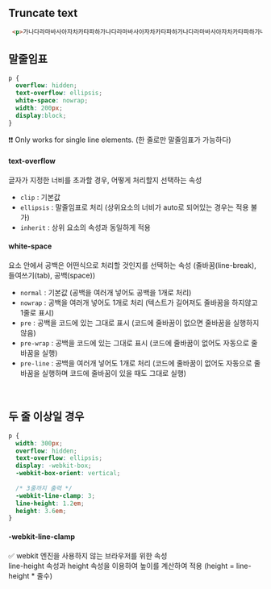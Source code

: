 
## Truncate text
```html
 <p>가나다라마바사아자차카타파하가나다라마바사아자차카타파하가나다라마바사아자차카타파하가나다라마바사아자차카타파하가나다라마바사아자차카타파하</p>
```


## 말줄임표
```css
p {
  overflow: hidden;
  text-overflow: ellipsis;
  white-space: nowrap;
  width: 200px;
  display:block;
}
```
❗❗ Only works for single line elements.
(한 줄로만 말줄임표가 가능하다)

#### text-overflow
글자가 지정한 너비를 초과할 경우, 어떻게 처리할지 선택하는 속성
-   `clip` : 기본값
-   `ellipsis` : 말줄임표로 처리 (상위요소의 너비가 auto로 되어있는 경우는 적용 불가)
-   `inherit` : 상위 요소의 속성과 동일하게 적용

#### white-space
요소 안에서 공백은 어떤식으로 처리할 것인지를 선택하는 속성 (줄바꿈(line-break), 들여쓰기(tab), 공백(space))
- `normal` : 기본값 (공백을 여러개 넣어도 공백을 1개로 처리)
- `nowrap` : 공백을 여러개 넣어도 1개로 처리 (텍스트가 길어져도 줄바꿈을 하지않고 1줄로 표시)
- `pre` : 공백을 코드에 있는 그대로 표시 (코드에 줄바꿈이 없으면 줄바꿈을 실행하지 않음)
- `pre-wrap` : 공백을 코드에 있는 그대로 표시 (코드에 줄바꿈이 없어도 자동으로 줄바꿈을 실행)
- `pre-line` : 공백을 여러개 넣어도 1개로 처리 (코드에 줄바꿈이 없어도 자동으로 줄바꿈을 실행하며 코드에 줄바꿈이 있을 때도 그대로 실행)


<br>

## 두 줄 이상일 경우
```css
p {
  width: 300px;
  overflow: hidden;
  text-overflow: ellipsis;
  display: -webkit-box;
  -webkit-box-orient: vertical;
  
  /* 3줄까지 출력 */
  -webkit-line-clamp: 3;
  line-height: 1.2em;
  height: 3.6em; 
}
```

#### -webkit-line-clamp
✅ webkit 엔진을 사용하지 않는 브라우저를 위한 속성  
line-height 속성과 height 속성을 이용하여 높이를 계산하여 적용  (height = line-height * 줄수)

